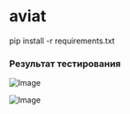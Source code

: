 # aviat

pip install -r requirements.txt

### Результат тестирования

![Image](https://i.imgur.com/5vF790m.png)

![Image](https://i.imgur.com/gIybwLz.png)
